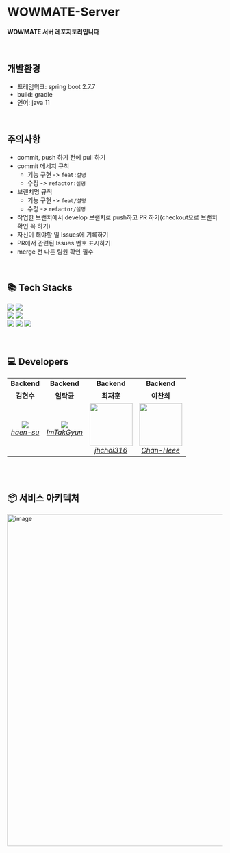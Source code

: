# WOWMATE-Server
<b>WOWMATE 서버 레포지토리입니다</b>

<br>

## 개발환경
- 프레임워크: spring boot 2.7.7
- build: gradle
- 언어: java 11

<br>

## 주의사항

- commit, push 하기 전에 pull 하기
- commit 메세지 규칙
  * 기능 구현 -> `feat:설명`
  * 수정 -> `refactor:설명`
- 브랜치명 규칙
  * 기능 구현 -> `feat/설명`
  * 수정 -> `refactor/설명`
- 작업한 브랜치에서 develop 브랜치로 push하고 PR 하기(checkout으로 브랜치 확인 꼭 하기)
- 자신이 해야할 일 Issues에 기록하기
- PR에서 관련된 Issues 번호 표시하기
- merge 전 다른 팀원 확인 필수

<br>



## 📚 Tech Stacks

<div align="left">
<div>
   <img src="https://img.shields.io/badge/Spring_Boot-F2F4F9?style=flat-square&logo=spring-boot">  
   <img src="https://img.shields.io/badge/Java-007396?style=flat-square&logo=java&logoColor=white">
</div>
<div>
   <img src="https://img.shields.io/badge/MySQL-4479A1?style=flat-square&logo=MySQL&logoColor=white"/>
   <img src="https://img.shields.io/badge/Postman-FF6C37?style=flat-square&logo=Postman&logoColor=white"/>
</div>
<div>
    <img src="https://img.shields.io/badge/AWS-%23FF9900.svg?style=flat-square&logo=amazon-aws&logoColor=white">
    <img src="https://img.shields.io/badge/Swagger-85EA2D?style=flat-square&logo=Swagger&logoColor=white">
    <img src="https://img.shields.io/badge/JWT-000000?style=flat-square&logo=JSON%20web%20tokens&logoColor=white">
</div>
</div>

<br>
<br>

## 💻 Developers

<table>
    <tr align="center">
        <td><B>Backend<B></td>
        <td><B>Backend<B></td>
        <td><B>Backend<B></td>
        <td><B>Backend<B></td>
    </tr>
    <tr align="center">
        <td><B>김현수<B></td>
        <td><B>임탁균<B></td>
        <td><B>최재훈<B></td>
        <td><B>이찬희<B></td>
    </tr>
    <tr align="center">
        <td>
            <img src="https://github.com/haen-su.png?size=100">
            <br>
            <a href="https://github.com/haen-su"><I>haen-su</I></a>
        </td>
        <td>
            <img src="https://github.com/ImTakGyun.png?size=100">
            <br>
            <a href="https://github.com/ImTakGyun"><I>ImTakGyun</I></a>
        </td>
        <td>
            <img src="https://github.com/jhchoi316.png" width="100px">
            <br>
            <a href="https://github.com/jhchoi316"><I>jhchoi316</I></a>
        </td>
        <td>
            <img src="https://github.com/Chan-Heee.png" width="100px">
            <br>
            <a href="https://github.com/Chan-Heee"><I>Chan-Heee</I></a>
        </td>
    </tr>
</table>

<br>
<br>

## 📦 서비스 아키텍처

<img width="775" alt="image" src="https://user-images.githubusercontent.com/77063375/221619654-e6640e9a-0148-4642-a6f8-debe28f24558.png">

